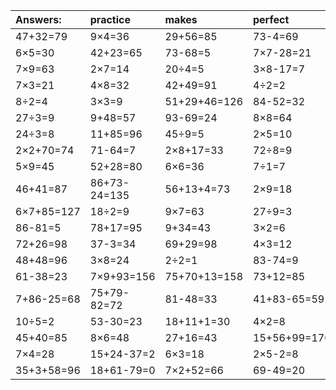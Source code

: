 | Answers: | practice | makes | perfect | ! |
| :--- | :--- | :--- | :--- | :--- |
| 47+32=79 | 9×4=36 | 29+56=85 | 73-4=69 | 36+62=98 | 
| 6×5=30 | 42+23=65 | 73-68=5 | 7×7-28=21 | 71-38=33 | 
| 7×9=63 | 2×7=14 | 20÷4=5 | 3×8-17=7 | 5×4=20 | 
| 7×3=21 | 4×8=32 | 42+49=91 | 4÷2=2 | 14÷2=7 | 
| 8÷2=4 | 3×3=9 | 51+29+46=126 | 84-52=32 | 1+60=61 | 
| 27÷3=9 | 9+48=57 | 93-69=24 | 8×8=64 | 9×6=54 | 
| 24÷3=8 | 11+85=96 | 45÷9=5 | 2×5=10 | 3×6=18 | 
| 2×2+70=74 | 71-64=7 | 2×8+17=33 | 72÷8=9 | 1+78=79 | 
| 5×9=45 | 52+28=80 | 6×6=36 | 7÷1=7 | 7×5+70=105 | 
| 46+41=87 | 86+73-24=135 | 56+13+4=73 | 2×9=18 | 91+95-51=135 | 
| 6×7+85=127 | 18÷2=9 | 9×7=63 | 27÷9=3 | 98-25=73 | 
| 86-81=5 | 78+17=95 | 9+34=43 | 3×2=6 | 21+31=52 | 
| 72+26=98 | 37-3=34 | 69+29=98 | 4×3=12 | 9×2=18 | 
| 48+48=96 | 3×8=24 | 2÷2=1 | 83-74=9 | 50+42+46=138 | 
| 61-38=23 | 7×9+93=156 | 75+70+13=158 | 73+12=85 | 3×9=27 | 
| 7+86-25=68 | 75+79-82=72 | 81-48=33 | 41+83-65=59 | 53+17=70 | 
| 10÷5=2 | 53-30=23 | 18+11+1=30 | 4×2=8 | 8×8+56=120 | 
| 45+40=85 | 8×6=48 | 27+16=43 | 15+56+99=170 | 36-24=12 | 
| 7×4=28 | 15+24-37=2 | 6×3=18 | 2×5-2=8 | 7×6=42 | 
| 35+3+58=96 | 18+61-79=0 | 7×2+52=66 | 69-49=20 | 5×2+48=58 | 
